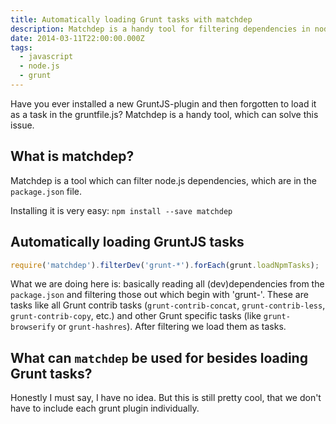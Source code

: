 ```yaml
---
title: Automatically loading Grunt tasks with matchdep
description: Matchdep is a handy tool for filtering dependencies in node.js projects
date: 2014-03-11T22:00:00.000Z
tags:
  - javascript
  - node.js
  - grunt
---
```


Have you ever installed a new GruntJS-plugin and then forgotten to load it as a task in the gruntfile.js? Matchdep is a handy tool, which can solve this issue.

<!-- readmore -->

## What is matchdep?
Matchdep is a tool which can filter node.js dependencies, which are in the `package.json` file.

Installing it is very easy: `npm install --save matchdep`

## Automatically loading GruntJS tasks
```JavaScript
require('matchdep').filterDev('grunt-*').forEach(grunt.loadNpmTasks);
```

What we are doing here is: basically reading all (dev)dependencies from the `package.json` and filtering those out which begin with 'grunt-'.
These are tasks like all Grunt contrib tasks (`grunt-contrib-concat`, `grunt-contrib-less`, `grunt-contrib-copy`, etc.)
and other Grunt specific tasks (like `grunt-browserify` or `grunt-hashres`).
After filtering we load them as tasks.

## What can `matchdep` be used for besides loading Grunt tasks?
Honestly I must say, I have no idea. But this is still pretty cool, that we don't have to include each grunt plugin individually.

